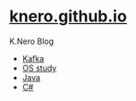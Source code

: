 # [knero.github.io](https://knero.github.io)
K.Nero Blog
- [Kafka](https://knero.github.io/#/dev?f=[Kafka])
- [OS study](https://knero.github.io/#/dev?f=[OS%20Study])
- [Java](https://knero.github.io/#/dev?f=[Java])
- [C#](https://knero.github.io/#/dev?f=[C#])
